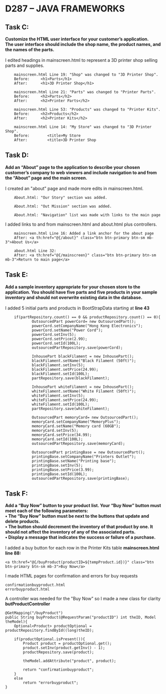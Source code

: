 <h1>D287 – JAVA FRAMEWORKS</h1>

<section>
<h2>Task C:</h2>
<strong>Customize the HTML user interface for your customer’s application.<br>
The user interface should include the shop name, the product names, and the names of the parts.</strong><br><br>
I edited headings in mainscreen.html to represent a 3D printer shop selling parts and supplies.

        mainscreen.html Line 19: "Shop" was changed to "3D Printer Shop".
        Before:     <h1>Parts</h1>
        After:      <h1>3D Printer Shop</h1>

        mainscreen.html Line 21: "Parts" was changed to "Printer Parts".
        Before:     <h2>Parts</h2>
        After:      <h2>Printer Parts</h2>

        mainscreen.html Line 53: "Products" was changed to "Printer Kits".
        Before:     <h2>Products</h2>
        After:      <h2>Printer Kits</h2>

        mainscreen.html Line 14: "My Store" was changed to "3D Printer Shop".
        Before:        <title>My Store
        After:         <title>3D Printer Shop
</section>

<section>
<h2>Task D:</h2>
<strong>Add an “About” page to the application to describe your chosen customer’s company to web viewers and include navigation to and from the “About” page and the main screen.</strong><br><br>
I created an "about" page and made more edits in mainscreen.html.

        About.html: "Our Story" section was added.

        About.html: "Out Mission" section was added.

        About.html: "Navigation" list was made with links to the main page
<section/>

I added links to and from mainscreen.html and about.html plus controllers.

        mainscreen.html Line 16: Added a link anchor for the about page
        After: <a th:href="@{/about}" class="btn btn-primary btn-sm mb-3">About Us</a>

        about.html Line 32:
        After: <a th:href="@{/mainscreen}" class="btn btn-primary btn-sm mb-3">Return to main page</a>

<section>
<h2>Task E:</h2>
<strong> Add a sample inventory appropriate for your chosen store to the application. You should have five parts and five products in your sample inventory and should not overwrite existing data in the database.
</strong><br><br>
I added 5 initial parts and products in BootStrapData starting at <strong>line 43</strong>

        if(partRepository.count() == 0 && productRepository.count() == 0){
                OutsourcedPart powerCord= new OutsourcedPart();
                powerCord.setCompanyName("Hong Kong Electronics");
                powerCord.setName("Power Cord");
                powerCord.setInv(5);
                powerCord.setPrice(2.99);
                powerCord.setId(100L);
                outsourcedPartRepository.save(powerCord);
    
                InhousePart blackFilament = new InhousePart();
                blackFilament.setName("Black Filament (50ft)");
                blackFilament.setInv(5);
                blackFilament.setPrice(24.99);
                blackFilament.setId(100L);
                partRepository.save(blackFilament);
    
                InhousePart whiteFilament = new InhousePart();
                whiteFilament.setName("White Filament (50ft)");
                whiteFilament.setInv(5);
                whiteFilament.setPrice(24.99);
                whiteFilament.setId(100L);
                partRepository.save(whiteFilament);
    
                OutsourcedPart memoryCard= new OutsourcedPart();
                memoryCard.setCompanyName("MemoryPlus");
                memoryCard.setName("Memory card (60GB");
                memoryCard.setInv(5);
                memoryCard.setPrice(34.99);
                memoryCard.setId(100L);
                outsourcedPartRepository.save(memoryCard);
    
                OutsourcedPart printingBase = new OutsourcedPart();
                printingBase.setCompanyName("Printers Outlet");
                printingBase.setName("Printing base");
                printingBase.setInv(5);
                printingBase.setPrice(3.99);
                printingBase.setId(100L);
                outsourcedPartRepository.save(printingBase);
</section>

<section>
<h2>Task F:</h2>
<strong>Add a “Buy Now” button to your product list. Your “Buy Now” button must meet each of the following parameters:<br>
•  The “Buy Now” button must be next to the buttons that update and delete products.<br>
•  The button should decrement the inventory of that product by one. It should not affect the inventory of any of the associated parts.<br>
•  Display a message that indicates the success or failure of a purchase.
</strong><br><br>
I added a buy button for each row in the Printer Kits table
<strong>mainscreen.html line 88:</strong>

    <a th:href="@{/buyProduct(productID=${tempProduct.id})}" class="btn btn-primary btn-sm mb-3">Buy Now</a>

I made HTML pages for confirmation and errors for buy requests

    confirmationbuyproduct.html
    errorbuyproduct.html

A controller was needed for the "Buy Now" so I made a new class for clarity
<strong>butProductController</strong>
    
    @GetMapping("/buyProduct")
    public String buyProduct(@RequestParam("productID") int theID, Model theModel){
        Optional<Product> productOptional = productRepository.findById((long)theID);

        if(productOptional.isPresent()){
            Product product = productOptional.get();
            product.setInv(product.getInv() - 1);
            productRepository.save(product);

            theModel.addAttribute("product", product);

            return "confirmationbuyproduct";
        }
        else
            return "errorbuyproduct";
    }

</section>
